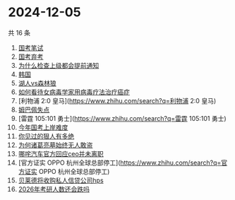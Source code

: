 # 2024-12-05

共 16 条

<!-- BEGIN -->
<!-- 最后更新时间 Thu Dec 05 2024 13:11:23 GMT+0800 (China Standard Time) -->

1. [国考笔试](https://www.zhihu.com/search?q=国考笔试)
1. [国考弃考](https://www.zhihu.com/search?q=国考弃考)
1. [为什么检查上级都会提前通知](https://www.zhihu.com/search?q=为什么检查上级都会提前通知)
1. [韩国](https://www.zhihu.com/search?q=韩国)
1. [湖人vs森林狼](https://www.zhihu.com/search?q=湖人vs森林狼)
1. [如何看待女病毒学家用病毒疗法治疗癌症](https://www.zhihu.com/search?q=如何看待女病毒学家用病毒疗法治疗癌症)
1. [利物浦 2:0 皇马](https://www.zhihu.com/search?q=利物浦 2:0 皇马)
1. [姆巴佩失点](https://www.zhihu.com/search?q=姆巴佩失点)
1. [雷霆 105:101 勇士](https://www.zhihu.com/search?q=雷霆 105:101 勇士)
1. [今年国考上岸难度](https://www.zhihu.com/search?q=今年国考上岸难度)
1. [你见过的狠人有多绝](https://www.zhihu.com/search?q=你见过的狠人有多绝)
1. [为何诸葛亮墓始终无人敢盗](https://www.zhihu.com/search?q=为何诸葛亮墓始终无人敢盗)
1. [哪咤汽车官方回应ceo并未离职](https://www.zhihu.com/search?q=哪咤汽车官方回应ceo并未离职)
1. [官方证实 OPPO 杭州全球总部停工](https://www.zhihu.com/search?q=官方证实 OPPO
   杭州全球总部停工)
1. [贝莱德将收购私人信贷公司hps](https://www.zhihu.com/search?q=贝莱德将收购私人信贷公司hps)
1. [2026年考研人数还会跌吗](https://www.zhihu.com/search?q=2026年考研人数还会跌吗)

<!-- END -->
